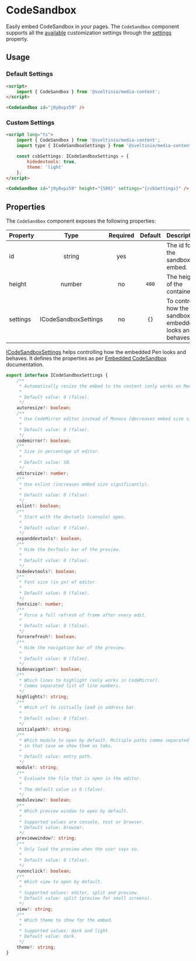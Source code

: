 # CodeSandbox

Easily embed CodeSandbox in your pages. The `CodeSandbox` component supports all the [available](https://codesandbox.io/docs/embedding#generate-an-embed-url) customization settings through the [settings](#properties) property.

## Usage

### Default Settings

```html
<script>
    import { CodeSandbox } from '@sveltinio/media-content';
</script>

<CodeSandbox id="j0y0vpz59" />
```

### Custom Settings

```html
<script lang="ts">
    import { CodeSandbox } from '@sveltinio/media-content';
    import type { ICodeSandboxSettings } from '@sveltinio/media-content/types';

    const csbSettings: ICodeSandboxSettings = {
        hidedevtools: true,
        theme: 'light'
    };
</script>

<CodeSandbox id="j0y0vpz59" height="{500}" settings="{csbSettings}" />
```

## Properties

The `CodeSandbox` component exposes the following properties:

| Property |         Type         | Required | Default | Description                                                |
| :------- | :------------------: | :------: | :-----: | :--------------------------------------------------------- |
| id       |        string        |   yes    |         | The id for the sandbox to embed.                           |
| height   |        number        |    no    |  `400`  | The height of the container.                               |
| settings | ICodeSandboxSettings |    no    |  `{}`   | To control how the sandbox is embedded, looks and behaves. |

[ICodeSandboxSettings] helps controlling how the embedded Pen looks and behaves. It defines the properties as per [Embedded CodeSandbox] documentation.

```typescript
export interface ICodeSandboxSettings {
    /**
     * Automatically resize the embed to the content (only works on Medium).
     *
     * Default value: 0 (false).
     */
    autoresize?: boolean;
    /**
     * Use CodeMirror editor instead of Monaco (decreases embed size significantly).
     *
     * Default value: 0 (false).
     */
    codemirror?: boolean;
    /**
     * Size in percentage of editor.
     *
     * Default value: 50.
     */
    editorsize?: number;
    /**
     * Use eslint (increases embed size significantly).
     *
     * Default value: 0 (false).
     */
    eslint?: boolean;
    /**
     * Start with the devtools (console) open.
     *
     * Default value: 0 (false).
     */
    expanddevtools?: boolean;
    /**
     * Hide the DevTools bar of the preview.
     *
     * Default value: 0 (false).
     */
    hidedevtools?: boolean;
    /**
     * Font size (in px) of editor.
     *
     * Default value: 0 (false).
     */
    fontsize?: number;
    /**
     * Force a full refresh of frame after every edit.
     *
     * Default value: 0 (false).
     */
    forcerefresh?: boolean;
    /**
     * Hide the navigation bar of the preview.
     *
     * Default value: 0 (false).
     */
    hidenavigation?: boolean;
    /**
     * Which lines to highlight (only works in CodeMirror).
     * Comma separated list of line numbers.
     */
    highlights?: string;
    /**
     * Which url to initially load in address bar.
     *
     * Default value: 0 (false).
     */
    initialpath?: string;
    /**
     * Which module to open by default. Multiple paths comma separated are allowed,
     * in that case we show them as tabs.
     *
     * Default value: entry path.
     */
    module?: string;
    /**
     * Evaluate the file that is open in the editor.
     *
     * The default value is 0 (false).
     */
    moduleview?: boolean;
    /**
     * Which preview window to open by default.
     *
     * Supported values are console, test or browser.
     * Default value: browser.
     */
    previewwindow?: string;
    /**
     * Only load the preview when the user says so.
     *
     * Default value: 0 (false).
     */
    runonclick?: boolean;
    /**
     * Which view to open by default.
     *
     * Supported values: editor, split and preview.
     * Default value: split (preview for small screens).
     */
    view?: string;
    /**
     * Which theme to show for the embed.
     *
     * Supported values: dark and light.
     * Default value: dark.
     */
    theme?: string;
}
```

[ICodeSandboxSettings]: https://github.com/sveltinio/components-library/blob/18ede68676db0841baf0a122d20845f9ff3279b6/packages/media-content/src/lib/types.ts#L38-L144
[Embedded CodeSandbox]: https://codesandbox.io/docs/embedding#generate-an-embed-url
